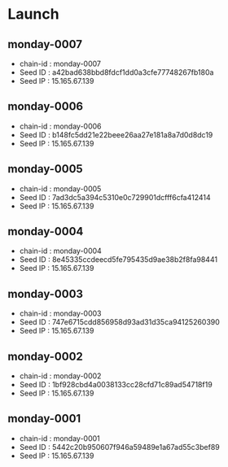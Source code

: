 # Launch

## monday-0007

- chain-id : monday-0007
- Seed ID : a42bad638bbd8fdcf1dd0a3cfe77748267fb180a
- Seed IP : 15.165.67.139

## monday-0006

- chain-id : monday-0006
- Seed ID : b148fc5dd21e22beee26aa27e181a8a7d0d8dc19
- Seed IP : 15.165.67.139

## monday-0005

- chain-id : monday-0005
- Seed ID : 7ad3dc5a394c5310e0c729901dcfff6cfa412414
- Seed IP : 15.165.67.139

## monday-0004

- chain-id : monday-0004
- Seed ID : 8e45335ccdeecd5fe795435d9ae38b2f8fa98441
- Seed IP : 15.165.67.139

## monday-0003

- chain-id : monday-0003
- Seed ID : 747e6715cdd856958d93ad31d35ca94125260390
- Seed IP : 15.165.67.139

## monday-0002

- chain-id : monday-0002
- Seed ID : 1bf928cbd4a0038133cc28cfd71c89ad54718f19
- Seed IP : 15.165.67.139

## monday-0001

- chain-id : monday-0001
- Seed ID : 5442c20b950607f946a59489e1a67ad55c3bef89
- Seed IP : 15.165.67.139